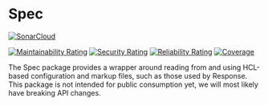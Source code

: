 # Spec

[![SonarCloud](https://sonarcloud.io/images/project_badges/sonarcloud-black.svg)](https://sonarcloud.io/dashboard?id=responserms_spec)

[![Maintainability Rating](https://sonarcloud.io/api/project_badges/measure?project=responserms_response&metric=sqale_rating)](https://sonarcloud.io/dashboard?id=responserms_spec)
[![Security Rating](https://sonarcloud.io/api/project_badges/measure?project=responserms_response&metric=security_rating)](https://sonarcloud.io/dashboard?id=responserms_spec)
[![Reliability Rating](https://sonarcloud.io/api/project_badges/measure?project=responserms_response&metric=reliability_rating)](https://sonarcloud.io/dashboard?id=responserms_spec)
[![Coverage](https://sonarcloud.io/api/project_badges/measure?project=responserms_response&metric=coverage)](https://sonarcloud.io/dashboard?id=responserms_spec)

The Spec package provides a wrapper around reading from and using HCL-based configuration and markup files, such as those used by Response. This package is not intended for public consumption yet, we will most likely have breaking API changes.
